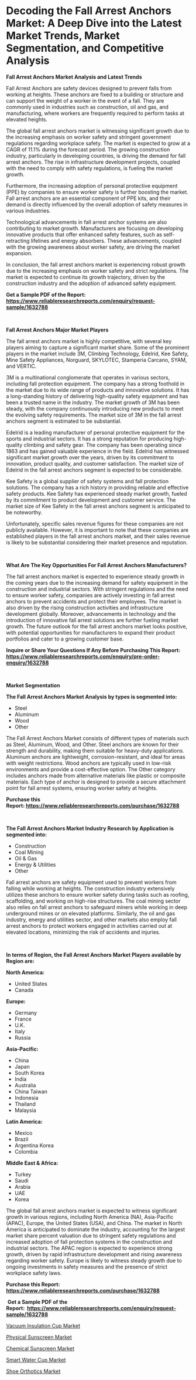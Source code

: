 <p><h1>Decoding the Fall Arrest Anchors Market: A Deep Dive into the Latest Market Trends, Market Segmentation, and Competitive Analysis</h1></p><p><strong>Fall Arrest Anchors Market Analysis and Latest Trends</strong></p>
<p><p>Fall Arrest Anchors are safety devices designed to prevent falls from working at heights. These anchors are fixed to a building or structure and can support the weight of a worker in the event of a fall. They are commonly used in industries such as construction, oil and gas, and manufacturing, where workers are frequently required to perform tasks at elevated heights.</p><p>The global fall arrest anchors market is witnessing significant growth due to the increasing emphasis on worker safety and stringent government regulations regarding workplace safety. The market is expected to grow at a CAGR of 11.1% during the forecast period. The growing construction industry, particularly in developing countries, is driving the demand for fall arrest anchors. The rise in infrastructure development projects, coupled with the need to comply with safety regulations, is fueling the market growth.</p><p>Furthermore, the increasing adoption of personal protective equipment (PPE) by companies to ensure worker safety is further boosting the market. Fall arrest anchors are an essential component of PPE kits, and their demand is directly influenced by the overall adoption of safety measures in various industries.</p><p>Technological advancements in fall arrest anchor systems are also contributing to market growth. Manufacturers are focusing on developing innovative products that offer enhanced safety features, such as self-retracting lifelines and energy absorbers. These advancements, coupled with the growing awareness about worker safety, are driving the market expansion.</p><p>In conclusion, the fall arrest anchors market is experiencing robust growth due to the increasing emphasis on worker safety and strict regulations. The market is expected to continue its growth trajectory, driven by the construction industry and the adoption of advanced safety equipment.</p></p>
<p><strong>Get a Sample PDF of the Report:&nbsp; <a href="https://www.reliableresearchreports.com/enquiry/request-sample/1632788">https://www.reliableresearchreports.com/enquiry/request-sample/1632788</a></strong></p>
<p>&nbsp;</p>
<p><strong>Fall Arrest Anchors Major Market Players</strong></p>
<p><p>The fall arrest anchors market is highly competitive, with several key players aiming to capture a significant market share. Some of the prominent players in the market include 3M, Climbing Technology, Edelrid, Kee Safety, Mine Safety Appliances, Norguard, SKYLOTEC, Stamperia Carcano, SYAM, and VERTIC.</p><p>3M is a multinational conglomerate that operates in various sectors, including fall protection equipment. The company has a strong foothold in the market due to its wide range of products and innovative solutions. It has a long-standing history of delivering high-quality safety equipment and has been a trusted name in the industry. The market growth of 3M has been steady, with the company continuously introducing new products to meet the evolving safety requirements. The market size of 3M in the fall arrest anchors segment is estimated to be substantial.</p><p>Edelrid is a leading manufacturer of personal protective equipment for the sports and industrial sectors. It has a strong reputation for producing high-quality climbing and safety gear. The company has been operating since 1863 and has gained valuable experience in the field. Edelrid has witnessed significant market growth over the years, driven by its commitment to innovation, product quality, and customer satisfaction. The market size of Edelrid in the fall arrest anchors segment is expected to be considerable.</p><p>Kee Safety is a global supplier of safety systems and fall protection solutions. The company has a rich history in providing reliable and effective safety products. Kee Safety has experienced steady market growth, fueled by its commitment to product development and customer service. The market size of Kee Safety in the fall arrest anchors segment is anticipated to be noteworthy.</p><p>Unfortunately, specific sales revenue figures for these companies are not publicly available. However, it is important to note that these companies are established players in the fall arrest anchors market, and their sales revenue is likely to be substantial considering their market presence and reputation.</p></p>
<p>&nbsp;</p>
<p><strong>What Are The Key Opportunities For Fall Arrest Anchors Manufacturers?</strong></p>
<p><p>The fall arrest anchors market is expected to experience steady growth in the coming years due to the increasing demand for safety equipment in the construction and industrial sectors. With stringent regulations and the need to ensure worker safety, companies are actively investing in fall arrest anchors to prevent accidents and protect their employees. The market is also driven by the rising construction activities and infrastructure development globally. Moreover, advancements in technology and the introduction of innovative fall arrest solutions are further fueling market growth. The future outlook for the fall arrest anchors market looks positive, with potential opportunities for manufacturers to expand their product portfolios and cater to a growing customer base.</p></p>
<p><strong>Inquire or Share Your Questions If Any Before Purchasing This Report: <a href="https://www.reliableresearchreports.com/enquiry/pre-order-enquiry/1632788">https://www.reliableresearchreports.com/enquiry/pre-order-enquiry/1632788</a></strong></p>
<p>&nbsp;</p>
<p><strong>Market Segmentation</strong></p>
<p><strong>The Fall Arrest Anchors Market Analysis by types is segmented into:</strong></p>
<p><ul><li>Steel</li><li>Aluminum</li><li>Wood</li><li>Other</li></ul></p>
<p><p>The Fall Arrest Anchors Market consists of different types of materials such as Steel, Aluminum, Wood, and Other. Steel anchors are known for their strength and durability, making them suitable for heavy-duty applications. Aluminum anchors are lightweight, corrosion-resistant, and ideal for areas with weight restrictions. Wood anchors are typically used in low-risk environments and provide a cost-effective option. The Other category includes anchors made from alternative materials like plastic or composite materials. Each type of anchor is designed to provide a secure attachment point for fall arrest systems, ensuring worker safety at heights.</p></p>
<p><strong>Purchase this Report:&nbsp;<a href="https://www.reliableresearchreports.com/purchase/1632788">https://www.reliableresearchreports.com/purchase/1632788</a></strong></p>
<p>&nbsp;</p>
<p><strong>The Fall Arrest Anchors Market Industry Research by Application is segmented into:</strong></p>
<p><ul><li>Construction</li><li>Coal Mining</li><li>Oil & Gas</li><li>Energy & Utilities</li><li>Other</li></ul></p>
<p><p>Fall arrest anchors are safety equipment used to prevent workers from falling while working at heights. The construction industry extensively utilizes these anchors to ensure worker safety during tasks such as roofing, scaffolding, and working on high-rise structures. The coal mining sector also relies on fall arrest anchors to safeguard miners while working in deep underground mines or on elevated platforms. Similarly, the oil and gas industry, energy and utilities sector, and other markets also employ fall arrest anchors to protect workers engaged in activities carried out at elevated locations, minimizing the risk of accidents and injuries.</p></p>
<p>&nbsp;</p>
<p><strong>In terms of Region, the Fall Arrest Anchors Market Players available by Region are:</strong></p>
<p>
    <p> <strong> North America: </strong>
        <ul>
            <li>United States</li>
            <li>Canada</li>
        </ul>
        </p> 
    <p> <strong> Europe: </strong>
        <ul>
            <li>Germany</li>
            <li>France</li>
            <li>U.K.</li>
            <li>Italy</li>
            <li>Russia</li>
        </ul>
        </p> 
    <p> <strong> Asia-Pacific: </strong>
        <ul>
            <li>China</li>
            <li>Japan</li>
            <li>South Korea</li>
            <li>India</li>
            <li>Australia</li>
            <li>China Taiwan</li>
            <li>Indonesia</li>
            <li>Thailand</li>
            <li>Malaysia</li>
        </ul>
        </p> 
    <p> <strong> Latin America: </strong>
        <ul>
            <li>Mexico</li>
            <li>Brazil</li>
            <li>Argentina Korea</li>
            <li>Colombia</li>
        </ul>
        </p> 
    <p> <strong> Middle East & Africa: </strong>
        <ul>
            <li>Turkey</li>
            <li>Saudi</li>
            <li>Arabia</li>
            <li>UAE</li>
            <li>Korea</li>
        </ul>
    </p>
    </p>
<p><p>The global fall arrest anchors market is expected to witness significant growth in various regions, including North America (NA), Asia-Pacific (APAC), Europe, the United States (USA), and China. The market in North America is anticipated to dominate the industry, accounting for the largest market share percent valuation due to stringent safety regulations and increased adoption of fall protection systems in the construction and industrial sectors. The APAC region is expected to experience strong growth, driven by rapid infrastructure development and rising awareness regarding worker safety. Europe is likely to witness steady growth due to ongoing investments in safety measures and the presence of strict workplace safety laws.</p></p>
<p><strong>Purchase this Report: <a href="https://www.reliableresearchreports.com/purchase/1632788">https://www.reliableresearchreports.com/purchase/1632788</a></strong></p>
<p>&nbsp;<strong>Get a Sample PDF of the Report:&nbsp;&nbsp;<a href="https://www.reliableresearchreports.com/enquiry/request-sample/1632788">https://www.reliableresearchreports.com/enquiry/request-sample/1632788</a></strong></p>
<p><strong></strong></p>
<p><p><a href="https://github.com/jonneygiverf/Market-Research-Report-List-2/blob/main/vacuum-insulation-cup-market.md">Vacuum Insulation Cup Market</a></p><p><a href="https://github.com/abbypearson7765/Market-Research-Report-List-2/blob/main/physical-sunscreen-market.md">Physical Sunscreen Market</a></p><p><a href="https://github.com/dziulagalemab/Market-Research-Report-List-2/blob/main/chemical-sunscreen-market.md">Chemical Sunscreen Market</a></p><p><a href="https://github.com/prosalinda88/Market-Research-Report-List-2/blob/main/smart-water-cup-market.md">Smart Water Cup Market</a></p><p><a href="https://github.com/amae102299/Market-Research-Report-List-2/blob/main/shoe-orthotics-market.md">Shoe Orthotics Market</a></p></p>